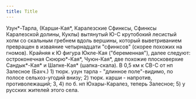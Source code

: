 ```yaml
---
title: Title
---
```


Узун*-Тарла, (Карши-Кая*, Каралезские Сфинксы, Сфинксы Каралезской долины,
Куклы) вытянутый Ю-С крутобокий лесистый холм со скальным гребнем вдоль вершины,
который выветриванием превращен в изваяние четырнадцати "сфинксов" (скорее
похожих на гномов). Крайняя к Ю фигура Юкле-Кая ("беременная"), далее следуют:
остроконечная Сююрю*-Кая*, Чуюн-Кая*, две похожие плосковерхие Сандык*-Кая* и
Шапке-Кая* (шапка-скала). В 0,5 км к СВ-С от нп Залесное (Бахч.) 1) тюрк. узун
тарла - "длинное поле"-видимо, по полосе сельхоз-угодий внизу; 2) тюрк. карши -
напротив, противолежащий; 3, 4) по б. нп Юхары-Каралез, теперь Залесное; 5) у
русских жителей этого села.
